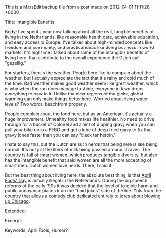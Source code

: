 This is a MarsEdit backup file from a post made on 2012-04-01 11:11:28 +0000

Title:
Intangible Benefits

Body:
I've spent a year now talking about all the real, tangible benefits of living in the Netherlands, like reasonable health care, achievable education, and easy access to Europe. I've talked about high-minded concepts like freedom and community, and practical ideas like doing business in world markets. It's high time I talked about some of the intangible benefits of living here, that contribute to the overall experience the Dutch call "gezellig."

For starters, there's the weather. People here like to complain about the weather, but I actually appreciate the fact that it's rainy and cold much of the time. Bad weather makes good weather seem like great weather, which is why when the sun does manage to shine, everyone in town drops everything to bask in it. Unlike the nicer regions of the globe, global warming can only make things better here. Worried about rising water levels? Two words: beachfront property.

People complain about the food here, but as an American, it's actually a huge improvement. Unhealthy food makes life healthier. No need to drive through for a bucket of Colonel and a pint of dipping gravy when you can pull your bike up to a FEBO and get a tube of deep fried gravy to fix that gravy jones faster than you can say "black tar heroin."

I hate to say this, but the Dutch are such nerds that being here is like being normal. It's not just the liters of milk being passed around at raves. The country is full of smart women, which produces tangible diversity, but also has the intangible benefit that said women are all the more accepting of smart men. Dutch women love nerds. There, I said it.

But the best thing about living here, the absolute best thing, is that <a href="http://en.wikipedia.org/wiki/April_Fools'_Day">April Fools' Day</a> is actually illegal in the Netherlands. During the big speech reforms of the early '90s it was decided that the level of tangible harm and public annoyance places it on the "hard jokes" side of the line. This from the country that allows a comedy club dedicated entirely to jokes about <a href="http://www.boomchicago.nl/">blowing up Chicago</a>.

Extended:


Excerpt:


Keywords:
April Fools, Humor?